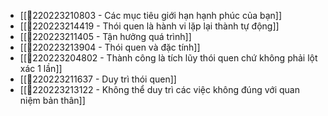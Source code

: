- [[💬220223210803 - Các mục tiêu giới hạn hạnh phúc của bạn]]
- [[💬220223214419 - Thói quen là hành vi lặp lại thành tự động]]
- [[💬220223211405 - Tận hưởng quá trình]]
- [[💬220223213904 - Thói quen và đặc tính]]
- [[💬220223204802 - Thành công là tích lũy thói quen chứ không phải lột xác 1 lần]]
- [[💬220223211637 - Duy trì thói quen]]
- [[💬220223213122 - Không thể duy trì các việc không đúng với quan niệm bản thân]]
